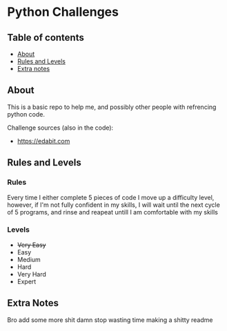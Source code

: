 # Python Challenges
## Table of contents
* [About](#about)
* [Rules and Levels](#rules-and-levels)
* [Extra notes](#extra-notes)

## About
This is a basic repo to help me, and possibly other people with refrencing python code.

Challenge sources (also in the code):

* https://edabit.com



## Rules and Levels
### Rules
Every time I either complete 5 pieces of code I move up a difficulty level, however, if I'm not fully confident in my skills, I will wait until the next cycle of 5 programs, and rinse and reapeat untill I am comfortable with my skills

### Levels
* ~~Very Easy~~
* Easy
* Medium
* Hard
* Very Hard
* Expert
## Extra Notes
Bro add some more shit damn stop wasting time making a shitty readme
